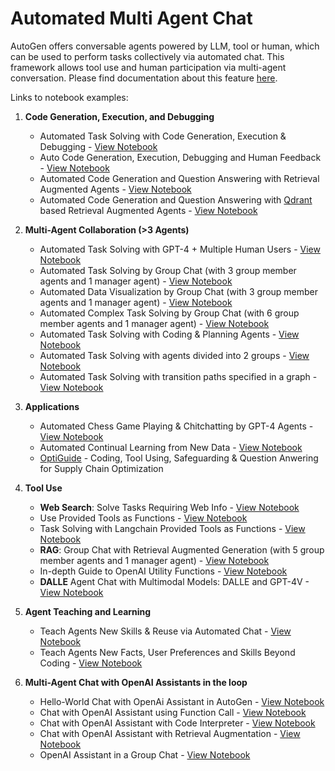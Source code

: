 # Automated Multi Agent Chat

AutoGen offers conversable agents powered by LLM, tool or human, which can be used to perform tasks collectively via automated chat. This framework allows tool use and human participation via multi-agent conversation.
Please find documentation about this feature [here](/docs/Use-Cases/agent_chat).

Links to notebook examples:


1. **Code Generation, Execution, and Debugging**

   - Automated Task Solving with Code Generation, Execution & Debugging - [View Notebook](https://github.com/microsoft/autogen/blob/main/notebook/agentchat_auto_feedback_from_code_execution.ipynb)
   - Auto Code Generation, Execution, Debugging and Human Feedback - [View Notebook](https://github.com/microsoft/autogen/blob/main/notebook/agentchat_human_feedback.ipynb)
   - Automated Code Generation and Question Answering with Retrieval Augmented Agents - [View Notebook](https://github.com/microsoft/autogen/blob/main/notebook/agentchat_RetrieveChat.ipynb)
   - Automated Code Generation and Question Answering with [Qdrant](https://qdrant.tech/) based Retrieval Augmented Agents - [View Notebook](https://github.com/microsoft/autogen/blob/main/notebook/agentchat_qdrant_RetrieveChat.ipynb)

2. **Multi-Agent Collaboration (>3 Agents)**

   - Automated Task Solving with GPT-4 + Multiple Human Users - [View Notebook](https://github.com/microsoft/autogen/blob/main/notebook/agentchat_two_users.ipynb)
   - Automated Task Solving by Group Chat (with 3 group member agents and 1 manager agent) - [View Notebook](https://github.com/microsoft/autogen/blob/main/notebook/agentchat_groupchat.ipynb)
   - Automated Data Visualization by Group Chat (with 3 group member agents and 1 manager agent) - [View Notebook](https://github.com/microsoft/autogen/blob/main/notebook/agentchat_groupchat_vis.ipynb)
   - Automated Complex Task Solving by Group Chat (with 6 group member agents and 1 manager agent) - [View Notebook](https://github.com/microsoft/autogen/blob/main/notebook/agentchat_groupchat_research.ipynb)
   - Automated Task Solving with Coding & Planning Agents - [View Notebook](https://github.com/microsoft/autogen/blob/main/notebook/agentchat_planning.ipynb)
   - Automated Task Solving with agents divided into 2 groups - [View Notebook](https://github.com/microsoft/autogen/blob/main/notebook/agentchat_hierarchy_flow_using_select_speaker.ipynb)
   - Automated Task Solving with transition paths specified in a graph - [View Notebook](https://github.com/microsoft/autogen/blob/main/notebook/agentchat_graph_modelling_language_using_select_speaker.ipynb)

3. **Applications**

   - Automated Chess Game Playing & Chitchatting by GPT-4 Agents - [View Notebook](https://github.com/microsoft/autogen/blob/main/notebook/agentchat_chess.ipynb)
   - Automated Continual Learning from New Data - [View Notebook](https://github.com/microsoft/autogen/blob/main/notebook/agentchat_stream.ipynb)
   - [OptiGuide](https://github.com/microsoft/optiguide) - Coding, Tool Using, Safeguarding & Question Anwering for Supply Chain Optimization

4. **Tool Use**

   - **Web Search**: Solve Tasks Requiring Web Info - [View Notebook](https://github.com/microsoft/autogen/blob/main/notebook/agentchat_web_info.ipynb)
   - Use Provided Tools as Functions - [View Notebook](https://github.com/microsoft/autogen/blob/main/notebook/agentchat_function_call.ipynb)
   - Task Solving with Langchain Provided Tools as Functions - [View Notebook](https://github.com/microsoft/autogen/blob/main/notebook/agentchat_function_call.ipynb)
   - **RAG**: Group Chat with Retrieval Augmented Generation (with 5 group member agents and 1 manager agent) - [View Notebook](https://github.com/microsoft/autogen/blob/main/notebook/agentchat_groupchat_RAG.ipynb)
   - In-depth Guide to OpenAI Utility Functions - [View Notebook](https://github.com/microsoft/autogen/blob/main/notebook/oai_openai_utils.ipynb)
   - **DALLE** Agent Chat with Multimodal Models: DALLE  and GPT-4V - [View Notebook](https://github.com/microsoft/autogen/blob/main/notebook/agentchat_dalle_and_gpt4v.ipynb)

5. **Agent Teaching and Learning**
   - Teach Agents New Skills & Reuse via Automated Chat - [View Notebook](https://github.com/microsoft/autogen/blob/main/notebook/agentchat_teaching.ipynb)
   - Teach Agents New Facts, User Preferences and Skills Beyond Coding - [View Notebook](https://github.com/microsoft/autogen/blob/main/notebook/agentchat_teachability.ipynb)

6. **Multi-Agent Chat with OpenAI Assistants in the loop**
   - Hello-World Chat with OpenAi Assistant in AutoGen - [View Notebook](https://github.com/microsoft/autogen/blob/main/notebook/agentchat_oai_assistant_twoagents_basic.ipynb)
   - Chat with OpenAI Assistant using Function Call - [View Notebook](https://github.com/microsoft/autogen/blob/main/notebook/agentchat_oai_assistant_function_call.ipynb)
   - Chat with OpenAI Assistant with Code Interpreter - [View Notebook](https://github.com/microsoft/autogen/blob/main/notebook/agentchat_oai_code_interpreter.ipynb)
   - Chat with OpenAI Assistant with Retrieval Augmentation - [View Notebook](https://github.com/microsoft/autogen/blob/main/notebook/agentchat_oai_assistant_retrieval.ipynb)
   - OpenAI Assistant in a Group Chat - [View Notebook](https://github.com/microsoft/autogen/blob/main/notebook/agentchat_oai_assistant_groupchat.ipynb)
